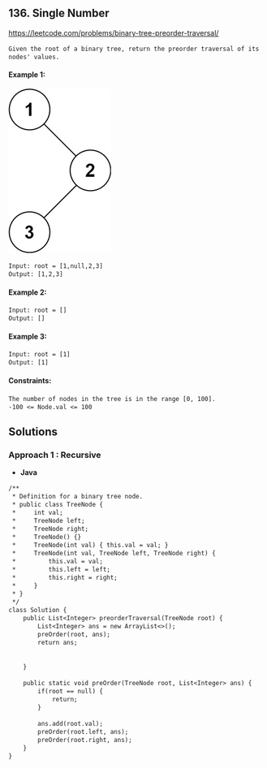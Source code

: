 ## 136. Single Number


https://leetcode.com/problems/binary-tree-preorder-traversal/


```
Given the root of a binary tree, return the preorder traversal of its nodes' values.
```

#### Example 1:
![Alt text](image.png)
```
Input: root = [1,null,2,3]
Output: [1,2,3]

```

#### Example 2:
```
Input: root = []
Output: []
```

#### Example 3:
```
Input: root = [1]
Output: [1]
```

#### Constraints:
```
The number of nodes in the tree is in the range [0, 100].
-100 <= Node.val <= 100
```

## Solutions

### Approach 1 : Recursive

* **Java**

```
/**
 * Definition for a binary tree node.
 * public class TreeNode {
 *     int val;
 *     TreeNode left;
 *     TreeNode right;
 *     TreeNode() {}
 *     TreeNode(int val) { this.val = val; }
 *     TreeNode(int val, TreeNode left, TreeNode right) {
 *         this.val = val;
 *         this.left = left;
 *         this.right = right;
 *     }
 * }
 */
class Solution {
    public List<Integer> preorderTraversal(TreeNode root) {
        List<Integer> ans = new ArrayList<>();
        preOrder(root, ans);
        return ans;


    }

    public static void preOrder(TreeNode root, List<Integer> ans) {
        if(root == null) {
            return;
        }

        ans.add(root.val);
        preOrder(root.left, ans);
        preOrder(root.right, ans);
    }
}
```